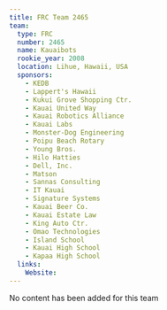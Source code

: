 ```yaml
---
title: FRC Team 2465
team:
  type: FRC
  number: 2465
  name: Kauaibots
  rookie_year: 2008
  location: Lihue, Hawaii, USA
  sponsors:
    - KEDB
    - Lappert's Hawaii
    - Kukui Grove Shopping Ctr.
    - Kauai United Way
    - Kauai Robotics Alliance
    - Kauai Labs
    - Monster-Dog Engineering
    - Poipu Beach Rotary
    - Young Bros.
    - Hilo Hatties
    - Dell, Inc.
    - Matson
    - Sannas Consulting
    - IT Kauai
    - Signature Systems
    - Kauai Beer Co.
    - Kauai Estate Law
    - King Auto Ctr.
    - Omao Technologies
    - Island School
    - Kauai High School
    - Kapaa High School
  links:
    Website: 
---
```

No content has been added for this team